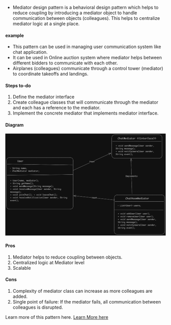 - Mediator design pattern is a behavioral design pattern which helps to reduce coupling by introducing a mediator object to handle communication between objects (colleagues). This helps to centralize mediator logic at a single place.

#### example
- This pattern can be used in managing user communication system like chat application.
- It can be used in Online auction system where mediator helps between different bidders to communicate with each other.
- Airplanes (colleagues) communicate through a control tower (mediator) to coordinate takeoffs and landings.

#### Steps to-do
1. Define the mediator interface
2. Create colleague classes that will communicate through the mediator and each has a reference to the mediator.
3. Implement the concrete mediator that implements mediator interface.

#### Diagram
![Example Of Mediator Pattern (chat system)](./MediatorPattern.png)

#### Pros
1. Mediator helps to reduce coupling between objects.
2. Centralized logic at Mediator level
3. Scalable

#### Cons
1. Complexity of mediator class can increase as more colleagues are added.
2. Single point of failure: If the mediator fails, all communication between colleagues is disrupted.


Learn more of this pattern here. [Learn More here](https://refactoring.guru/design-patterns/mediator)
